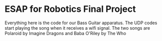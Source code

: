 # ESAP for Robotics Final Project
Everything here is the code for our Bass Guitar apparatus.
The UDP codes start playing the song when it receives a wifi signal.
The two songs are Polaroid by Imagine Dragons and Baba O'Riley by The Who
